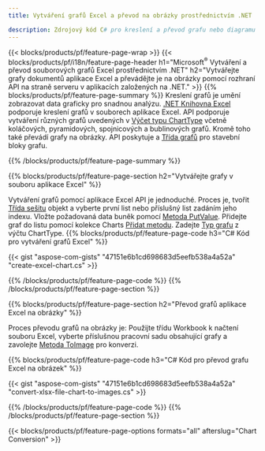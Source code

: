 ```yaml
---
title: Vytváření grafů Excel a převod na obrázky prostřednictvím .NET

description: Zdrojový kód C# pro kreslení a převod grafu nebo diagramu v aplikaci Microsoft Excel pomocí knihovny .NET. 
---
```

{{< blocks/products/pf/feature-page-wrap >}}
{{< blocks/products/pf/i18n/feature-page-header h1="Microsoft<sup>&reg;</sup> Vytváření a převod souborových grafů Excel prostřednictvím .NET" h2="Vytvářejte grafy dokumentů aplikace Excel a převádějte je na obrázky pomocí rozhraní API na straně serveru v aplikacích založených na .NET." >}}
{{% blocks/products/pf/feature-page-summary %}}
Kreslení grafů je umění zobrazovat data graficky pro snadnou analýzu. [.NET Knihovna Excel](/cells/net/) podporuje kreslení grafů v souborech aplikace Excel. API podporuje vytváření různých grafů uvedených v [Výčet typu ChartType](https://reference.aspose.com/cells/net/aspose.cells.charts/charttype) včetně koláčových, pyramidových, spojnicových a bublinových grafů. Kromě toho také převádí grafy na obrázky. API poskytuje a [Třída grafů](https://reference.aspose.com/cells/net/aspose.cells.charts) pro stavební bloky grafu.

{{% /blocks/products/pf/feature-page-summary %}}

{{% blocks/products/pf/feature-page-section h2="Vytvářejte grafy v souboru aplikace Excel" %}}

Vytváření grafů pomocí aplikace Excel API je jednoduché. Proces je, tvořit [Třída sešitu](https://reference.aspose.com/cells/net/aspose.cells/workbook) objekt a vyberte první list nebo příslušný list zadáním jeho indexu. Vložte požadovaná data buněk pomocí [Metoda PutValue](https://reference.aspose.com/cells/net/aspose.cells/cell/methods/putvalue/index). Přidejte graf do listu pomocí kolekce Charts [Přidat metodu](https://reference.aspose.com/cells/net/aspose.cells.charts/chartcollection/methods/add). Zadejte [Typ grafu](https://reference.aspose.com/cells/net/aspose.cells.charts/charttype) z výčtu ChartType.
{{% blocks/products/pf/feature-page-code h3="C# Kód pro vytváření grafů Excel" %}}

{{< gist "aspose-com-gists" "47151e6b1cd698683d5eefb538a4a52a" "create-excel-chart.cs" >}}

{{% /blocks/products/pf/feature-page-code %}}
{{% /blocks/products/pf/feature-page-section %}}


{{% blocks/products/pf/feature-page-section h2="Převod grafů aplikace Excel na obrázky" %}}

Proces převodu grafů na obrázky je: Použijte třídu Workbook k načtení souboru Excel, vyberte příslušnou pracovní sadu obsahující grafy a zavolejte [Metoda ToImage](https://reference.aspose.com/cells/net/aspose.cells.charts.chart/toimage/methods/7) pro konverzi.

{{% blocks/products/pf/feature-page-code h3="C# Kód pro převod grafu Excel na obrázek" %}}

{{< gist "aspose-com-gists" "47151e6b1cd698683d5eefb538a4a52a" "convert-xlsx-file-chart-to-images.cs" >}}

{{% /blocks/products/pf/feature-page-code %}}
{{% /blocks/products/pf/feature-page-section %}}

{{< blocks/products/pf/feature-page-options formats="all" afterslug="Chart Conversion" >}}
